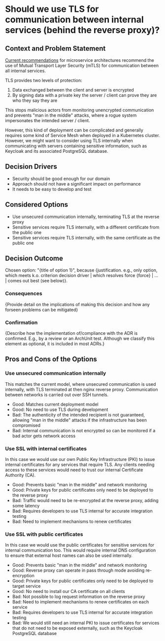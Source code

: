 # Should we use TLS for communication between internal services (behind the reverse proxy)?

## Context and Problem Statement

[Current recommendations](https://cheatsheetseries.owasp.org/cheatsheets/Microservices_Security_Cheat_Sheet.html#mutual-transport-layer-security) for microservice architectures recommend the use of Mutual Transport Layer Security (mTLS) for communication between all internal services.

TLS provides two levels of protection:

1. Data exchanged between the client and server is encrypted
2. By signing data with a private key the server / client can prove they are who they say they are

This stops malicious actors from monitoring unencrypted communication and prevents "man in the middle" attacks, where a rogue system impersonates the intended server / client.

However, this kind of deployment can be complicated and generally requires some kind of Service Mesh when deployed in a Kubernetes cluster. However, we might want to consider using TLS internally when communicating with servers containing sensitive information, such as Keycloak and its associated PostgreSQL database.

## Decision Drivers

* Security should be good enough for our domain
* Approach should not have a significant impact on performance
* It needs to be easy to develop and test

## Considered Options

* Use unsecured communication internally, terminating TLS at the reverse proxy
* Sensitive services require TLS internally, with a different certificate from the public one
* Sensitive services require TLS internally, with the same certificate as the public one

## Decision Outcome

Chosen option: "{title of option 1}", because
{justification. e.g., only option, which meets k.o. criterion decision driver | which resolves force {force} | … | comes out best (see below)}.

### Consequences

{Provide detail on the implications of making this decision and how any forseen problems can be mitigated}

### Confirmation

{Describe how the implementation of/compliance with the ADR is confirmed. E.g., by a review or an ArchUnit test.
 Although we classify this element as optional, it is included in most ADRs.}

<!-- This is an optional element. Feel free to remove. -->
## Pros and Cons of the Options

### Use unsecured communication internally

This matches the current model, where unsecured communication is used internally, with TLS terminated at then nginx reverse proxy. Communication between networks is carried out over SSH tunnels.

* Good: Matches current deployment model
* Good: No need to use TLS during development
* Bad: The authenticity of the intended recipient is not guaranteed, allowing "man in the middle" attacks if the infrastructure has been compromised
* Bad: Internal communication is not encrypted so can be monitored if a bad actor gets network access

### Use SSL with internal certificates

In this case we would use our own Public Key Infrastructure (PKI) to issue internal certificates for any services that require TLS. Any clients needing access to these services would need to trust our internal Certificate Authority (CA).

* Good: Prevents basic "man in the middle" and network monitoring
* Good: Private keys for public certificates only need to be deployed to the reverse proxy
* Bad: Traffic would need to be re-encrypted at the reverse proxy, adding some latency
* Bad: Requires developers to use TLS internal for accurate integration testing
* Bad: Need to implement mechanisms to renew certificates

### Use SSL with public certificates

In this case we would use the public certificates for sensitive services for internal communication too. This would require internal DNS configuration to ensure that external host names can also be used internally.

* Good: Prevents basic "man in the middle" and network monitoring
* Good: Reverse proxy can operate in pass through mode avoiding re-encryption
* Good: Private keys for public certificates only need to be deployed to target service
* Good: No need to install our CA certificate on all clients
* Bad: Not possible to log request information on the reverse proxy
* Bad: Need to implement mechanisms to renew certificates on each service
* Bad: Requires developers to use TLS internal for accurate integration testing
* Bad: We would still need an internal PKI to issue certificates for services that do not need to be exposed externally, such as the Keycloak PostgreSQL database

